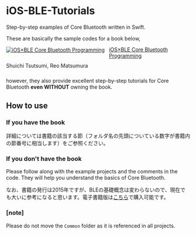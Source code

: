 # iOS-BLE-Tutorials

Step-by-step examples of Core Bluetooth written in Swift.

These are basically the sample codes for a book below, 

<div style="margin-bottom:0px;"><div style="float:left;margin:0px 12px 1px 0px;"><a href="http://www.amazon.co.jp/exec/obidos/ASIN/4883379736/22301-22/ref=nosim/" target="_blank"><img src="http://ecx.images-amazon.com/images/I/51XxjzdT%2BKL._SL160_.jpg" alt="iOS×BLE Core Bluetooth Programming" style="border: none;" /></a></div><div style="line-height:120%; margin-bottom: 10px"><div style="margin-bottom:10px;line-height:120%"><a href="http://www.amazon.co.jp/exec/obidos/ASIN/4883379736/22301-22/ref=nosim/" target="_blank">iOS×BLE Core Bluetooth Programming</a></div><div>Shuichi Tsutsumi, Reo Matsumura<br /></div></div><div style="clear: left"></div></div>

however, they also provide excellent step-by-step tutorials for Core Bluetooth **even WITHOUT** owning the book.

## How to use

### If you have the book

詳細については書籍の該当する節（フォルダ名の先頭についている数字が書籍内の節番号に相当します）をご参照ください。

### If you don't have the book

Please follow along with the example projects and the comments in the code. They will help you understand the basics of Core Bluetooth.

なお、書籍の発行は2015年ですが、BLEの基礎概念は変わらないので、現在でも大いに参考になると思います。電子書籍版は[こちら](https://tatsu-zine.com/books/ios-ble-core-bluetooth-programming)で購入可能です。

### [note]

Please do not move the `Common` folder as it is referenced in all projects.

